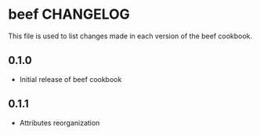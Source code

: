 beef CHANGELOG
==============

This file is used to list changes made in each version of the beef cookbook.

0.1.0
-----
- Initial release of beef cookbook

0.1.1
-----
- Attributes reorganization
